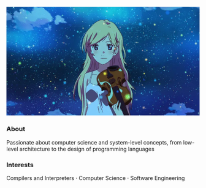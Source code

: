 ![yourlieinapril](kaori.webp)

### About
Passionate about computer science and system-level concepts, from low-level architecture to the design of programming languages

### Interests
Compilers and Interpreters · Computer Science · Software Engineering
